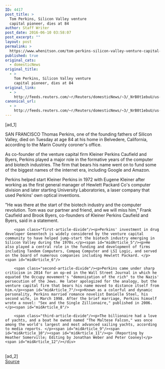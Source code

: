 ```yaml
---
ID: 4417
post_title: >
  Tom Perkins, Silicon Valley venture
  capital pioneer, dies at 84
author: Staff Writer
post_date: 2016-06-10 03:58:07
post_excerpt: ""
layout: post
permalink: >
  https://www.whenitson.com/tom-perkins-silicon-valley-venture-capital-pioneer-dies-at-84/
published: true
original_cats:
  - domesticNews
original_title:
  - >
    Tom Perkins, Silicon Valley venture
    capital pioneer, dies at 84
original_link:
  - >
    http://feeds.reuters.com/~r/Reuters/domesticNews/~3/_NrB0t1ebuU/us-people-perkins-idUSKCN0YW02W
canonical_url:
  - >
    http://feeds.reuters.com/~r/Reuters/domesticNews/~3/_NrB0t1ebuU/us-people-perkins-idUSKCN0YW02W
---
```

 [ad_1]
<br><div id="articleText">
<span id="midArticle_start"/>

<span id="midArticle_0"/><span class="focusParagraph" readability="7"><p><span class="articleLocation">SAN FRANCISCO</span> Thomas Perkins, one of the founding fathers of Silicon Valley, died on Tuesday at age 84 at his home in Belvedere, California, according to the Marin County coroner's office. </p></span><span id="midArticle_1"/><p>As co-founder of the venture capital firm Kleiner Perkins Caufield and Byers, Perkins played a major role in the formative years of the computer and biotech industries. The firm that bears his name went on to fund some of the biggest names of the internet era, including Google and Amazon.</p><span id="midArticle_2"/><p>Perkins helped start Kleiner Perkins in 1972 with Eugene Kleiner after working as the first general manager of Hewlett Packard Co's computer division and later starting University Laboratories, a laser company that used Perkins' own optical inventions.</p><span id="midArticle_3"/><p>"He was there at the start of the biotech industry and the computer revolution. Tom was our partner and friend, and we will miss him," Frank Caufield and Brook Byers, co-founders of Kleiner Perkins Caufield and Byers, said in a statement.</p><span id="midArticle_4"/>
        
        <span class="first-article-divide"/><p>Perkins' investment in drug developer Genentech is widely considered by the venture capital community to have helped jump-start the biotech industry emerging in Silicon Valley during the 1970s.</p><span id="midArticle_5"/><p>He also played a central role in the funding and development of firms including Tandem Computers, Compaq Computer and LSI Logic, and served on the board of numerous companies including Hewlett Packard. </p><span id="midArticle_6"/>
        
        <span class="second-article-divide"/><p>Perkins came under sharp criticism in 2014 for an op-ed in the Wall Street Journal in which he equated the Occupy movement's "demonization of the rich" to the Nazis' persecution of the Jews. He later apologized for the analogy, but the venture capital firm that bears his name moved to distance itself from him.</p><span id="midArticle_7"/><p>Known as a colorful and dynamic personality, Perkins married romance novelist Danielle Steel, his second wife, in March 1998. After the brief marriage, Perkins himself wrote a novel: "Sex and the Single Zillionaire," published in 2006.</p><span id="midArticle_8"/>
        
        <span class="third-article-divide"/><p>The billionaire had a love of yachts, and a boat he owned named "The Maltese Falcon," was once among the world's largest and most advanced sailing yachts, according to media reports. </p><span id="midArticle_9"/><span id="midArticle_10"/><span id="midArticle_11"/><p> (Reporting by Heather Somerville; Editing by Jonathan Weber and Peter Cooney)</p><span id="midArticle_12"/></div>
<br>[ad_2]
<br><a href="http://feeds.reuters.com/~r/Reuters/domesticNews/~3/_NrB0t1ebuU/us-people-perkins-idUSKCN0YW02W">Source </a>